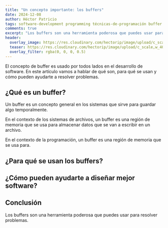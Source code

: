 ```yaml
---
title: "Un concepto importante: los buffers"
date: 2024-12-08
author: Héctor Patricio
tags: software-development programming técnicas-de-programación buffer
comments: true
excerpt: "Los buffers son una herramienta poderosa que puedes usar para resolver problemas."
header:
  overlay_image: https://res.cloudinary.com/hectorip/image/upload/c_scale,w_1400/v1733894437/philip-oroni-0Nh06vUjbLw-unsplash_q3mcrp.jpg
  teaser: https://res.cloudinary.com/hectorip/image/upload/c_scale,w_400/v1733894437/philip-oroni-0Nh06vUjbLw-unsplash_q3mcrp.jpg
  overlay_filter: rgba(0, 0, 0, 0.5)
---
```


El concepto de buffer es usado por todos lados en el desarrollo de software. En este artículo
vamos a hablar de qué son, para qué se usan y cómo pueden ayudarte a resolver problemas.

## ¿Qué es un buffer?

Un buffer es un concepto general en los sistemas que sirve para guardar algo temporalmente.

En el contexto de los sistemas de archivos, un buffer es una región de memoria que se usa para
almacenar datos que se van a escribir en un archivo.

En el contexto de la programación, un buffer es una región de memoria que se usa para.

## ¿Para qué se usan los buffers?

## ¿Cómo pueden ayudarte a diseñar mejor software?

## Conclusión

Los buffers son una herramienta poderosa que puedes usar para resolver problemas.
